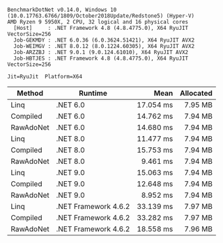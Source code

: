 ```

BenchmarkDotNet v0.14.0, Windows 10 (10.0.17763.6766/1809/October2018Update/Redstone5) (Hyper-V)
AMD Ryzen 9 5950X, 2 CPU, 32 logical and 16 physical cores
  [Host]     : .NET Framework 4.8 (4.8.4775.0), X64 RyuJIT VectorSize=256
  Job-GEKMDY : .NET 6.0.36 (6.0.3624.51421), X64 RyuJIT AVX2
  Job-WEIMGV : .NET 8.0.12 (8.0.1224.60305), X64 RyuJIT AVX2
  Job-ARZZBJ : .NET 9.0.1 (9.0.124.61010), X64 RyuJIT AVX2
  Job-HBTJES : .NET Framework 4.8 (4.8.4775.0), X64 RyuJIT VectorSize=256

Jit=RyuJit  Platform=X64  

```
| Method    | Runtime              | Mean      | Allocated |
|---------- |--------------------- |----------:|----------:|
| Linq      | .NET 6.0             | 17.054 ms |   7.95 MB |
| Compiled  | .NET 6.0             | 14.762 ms |   7.94 MB |
| RawAdoNet | .NET 6.0             | 14.680 ms |   7.94 MB |
| Linq      | .NET 8.0             | 11.477 ms |   7.94 MB |
| Compiled  | .NET 8.0             | 15.753 ms |   7.94 MB |
| RawAdoNet | .NET 8.0             |  9.461 ms |   7.94 MB |
| Linq      | .NET 9.0             | 15.063 ms |   7.94 MB |
| Compiled  | .NET 9.0             | 12.648 ms |   7.94 MB |
| RawAdoNet | .NET 9.0             |  8.952 ms |   7.94 MB |
| Linq      | .NET Framework 4.6.2 | 33.139 ms |   7.97 MB |
| Compiled  | .NET Framework 4.6.2 | 33.282 ms |   7.97 MB |
| RawAdoNet | .NET Framework 4.6.2 | 18.558 ms |   7.96 MB |
